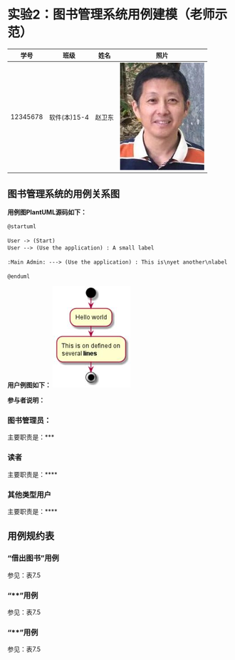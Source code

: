 # 实验2：图书管理系统用例建模（老师示范）
|学号|班级|姓名|照片|
|:-------:|:-------------: | :----------:|:---:|
|12345678|软件(本)15-4|赵卫东|![flow1](../myself.jpg)|

## 图书管理系统的用例关系图

**用例图PlantUML源码如下：**

``` usecase
@startuml

User -> (Start)
User --> (Use the application) : A small label

:Main Admin: ---> (Use the application) : This is\nyet another\nlabel

@enduml
```

**用户例图如下：**
![usecase](../test1/flow1.jpg)

**参与者说明：**

### 图书管理员：
主要职责是：***
### 读者
主要职责是：****
### 其他类型用户
主要职责是：****

## 用例规约表

### “借出图书”用例
参见：表7.5

### “**”用例
参见：表7.5

### “**”用例
参见：表7.5